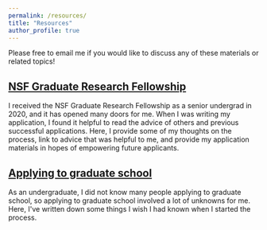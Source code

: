 ```yaml
---
permalink: /resources/
title: "Resources"
author_profile: true
---
```


Please free to email me if you would like to discuss any of these materials or related topics!

## [NSF Graduate Research Fellowship](https://joycechew.github.io/resources/grfp)
I received the NSF Graduate Research Fellowship as a senior undergrad in 2020, and it has opened many doors for me. When I was writing my application, I found it helpful to read the advice of others and previous successful applications. Here, I provide some of my thoughts on the process, link to advice that was helpful to me, and provide my application materials in hopes of empowering future applicants.

## [Applying to graduate school](https://joycechew.github.io/resources/gradapps)
As an undergraduate, I did not know many people applying to graduate school, so applying to graduate school involved a lot of unknowns for me. Here, I've written down some things I wish I had known when I started the process.
